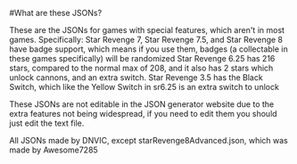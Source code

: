 #What are these JSONs?

These are the JSONs for games with special features, which aren't in most games.
Specifically:
Star Revenge 7, Star Revenge 7.5, and Star Revenge 8 have badge support, which means if you use them, badges (a collectable in these games specifically) will be randomized
Star Revenge 6.25 has 216 stars, compared to the normal max of 208, and it also has 2 stars which unlock cannons, and an extra switch.
Star Revenge 3.5 has the Black Switch, which like the Yellow Switch in sr6.25 is an extra switch to unlock

These JSONs are not editable in the JSON generator website due to the extra features not being widespread, if you need to edit them you should just edit the text file.

All JSONs made by DNVIC, except starRevenge8Advanced.json, which was made by Awesome7285